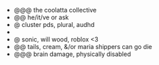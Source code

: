 - @@@ the coolatta collective
- @@ he/it/ve or ask
- @ cluster pds, plural, audhd
-
- @ sonic, will wood, roblox <3
- @@ tails, cream, &/or maria shippers can go die
- @@@ brain damage, physically disabled

<!---
meow meow meow meow
--->
